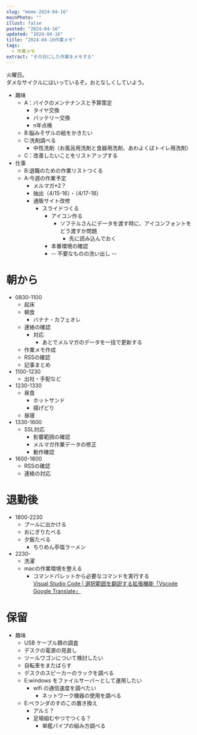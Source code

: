 ```yaml
---
slug: "memo-2024-04-16"
mainPhoto: ""
illust: false
posted: "2024-04-16"
updated: "2024-04-16"
title: "2024-04-16作業メモ"
tags:
  - 作業メモ
extract: "その日にした作業をメモする"
---
```


火曜日。  
ダメなサイクルにはいっているぞ。おとなしくしていよう。

- 趣味
  - A：バイクのメンテナンスと予算策定
    - タイヤ交換
    - バッテリー交換
    - n年点検
  - B:脳みそザルの絵をかきたい
  - C:洗剤調べる
    - 中性洗剤（お風呂用洗剤と食器用洗剤、あわよくばトイレ用洗剤）
  - C：改善したいことをリストアップする
- 仕事
  - B:退職のための作業リストつくる
  - A:今週の作業予定
    - メルマガ*2？
    - 抽出（4/15-16）・（4/17-18）
    - 通販サイト改修
      - スライドつくる
        - アイコン作る
          - ソフテルさんにデータを渡す時に、アイコンフォントをどう渡すか問題
            - 先に読み込んでおく
        - 本番環境の確認
        - -- 不要なものの洗い出し --

# 朝から

- 0830-1100
  - 起床
  - 朝食
    - バナナ・カフェオレ
  - 連絡の確認
    - 対応
      - あとでメルマガのデータを一括で更新する
  - 作業メモ作成
  - RSSの確認
  - 記事まとめ
- 1100-1230
  - 出社・手配など
- 1230-1330
  - 昼食
    - ホットサンド
    - 揚げどり
  - 昼寝
- 1330-1600
  - SSL対応
    - 影響範囲の確認
    - メルマガ作業データの修正
    - 動作確認
- 1600-1800
  - RSSの確認
  - 連絡の対応

# 退勤後

- 1800-2230
  - プールに出かける
  - おにぎりたべる
  - 夕飯たべる
    - ちりめん亭塩ラーメン
- 2230-
  - 洗濯
  - macの作業環境を整える
    - コマンドパレットから必要なコマンドを実行する  
      [Visual Studio Code | 選択範囲を翻訳する拡張機能「Vscode Google Translate」](https://1-notes.com/visual-studio-code-google-translate/)
      

# 保留

- 趣味
  - USB ケーブル類の調査
  - デスクの電源の見直し
  - ツールワゴンについて検討したい
  - 自転車をまたばらす
  - デスクのスピーカーのラックを調べる
  - E:windows をファイルサーバーとして運用したい
    - wifi の通信速度を調べたい
      - ネットワーク機器の使用を調べる
  - E:ベランダのすのこの置き換え
    - アルミ？
    - 足場組むやつでつくる？
      - 単艦パイプの組み方調べる
